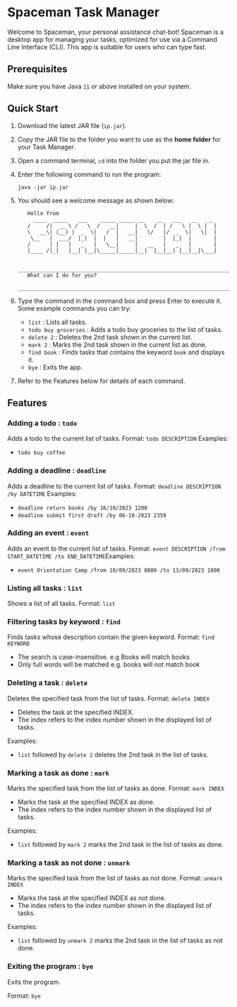 # Spaceman Task Manager

Welcome to Spaceman, your personal assistance chat-bot!
Spaceman is a desktop app for managing your tasks, optimized for use via a Command Line Interface (CLI).
This app is suitable for users who can type fast.

## Prerequisites

Make sure you have Java `11` or above installed on your system.

## Quick Start

1. Download the latest JAR file (`ip.jar`).
2. Copy the JAR file to the folder you want to use as the **home folder** for your Task Manager.
3. Open a command terminal, `cd` into the folder you put the jar file in.
4. Enter the following command to run the program:

   ```
   java -jar ip.jar
   ```

5. You should see a welcome message as shown below:

   ```
      Hello from
        ____  _____   ___    _____ _____ __    __   ___   __   __
      /     /|  __ \ /   \  /   __|     |  \  /  | /   \ |  \ |  |
      \   __\| |__) |  _  \|   /  |   __|   \/   |/  _  \|   \|  |
       \__   |  ___/  |_|  |  |   |   __|        |  |_|  |       |
      /      | |   |   _   |   \__|     |   __   |   _   |       |
      |____ /|_|   |__| |__|\_____|_____|__|  |__|__| |__|__|\___|

      ________________________________________________________________________
      What can I do for you?
      ________________________________________________________________________
   ```

6. Type the command in the command box and press Enter to execute it.
   Some example commands you can try:

   - `list` : Lists all tasks.
   - `todo buy groceries` : Adds a todo buy groceries to the list of tasks.
   - `delete 2` : Deletes the 2nd task shown in the current list.
   - `mark 2` : Marks the 2nd task shown in the current list as done.
   - `find book` : Finds tasks that contains the keyword `book` and displays it.
   - `bye` : Exits the app.

7. Refer to the Features below for details of each command.

## Features

### Adding a todo : `todo`

Adds a todo to the current list of tasks.
Format: `todo DESCRIPTION​`
Examples:

- `todo buy coffee`

### Adding a deadline : `deadline`

Adds a deadline to the current list of tasks.
Format: `deadline DESCRIPTION /by DATETIME`
Examples:

- `deadline return books /by 16/10/2023 1200`
- `deadline submit first draft /by 06-10-2023 2359`

### Adding an event : `event`

Adds an event to the current list of tasks.
Format: `event DESCRIPTION /from START_DATETIME /to END_DATETIME​`
Examples:

- `event Orientation Camp /from 10/09/2023 0800 /to 13/09/2023 1800`

### Listing all tasks : `list`

Shows a list of all tasks.
Format: `list​`

### Filtering tasks by keyword : `find`

Finds tasks whose description contain the given keyword.
Format: `find KEYWORD`

- The search is case-insensitive. e.g Books will match books
- Only full words will be matched e.g. books will not match book

### Deleting a task : `delete`

Deletes the specified task from the list of tasks.
Format: `delete INDEX`

- Deletes the task at the specified INDEX.
- The index refers to the index number shown in the displayed list of tasks.

Examples:

- `list` followed by `delete 2` deletes the 2nd task in the list of tasks.

### Marking a task as done : `mark`

Marks the specified task from the list of tasks as done.
Format: `mark INDEX`

- Marks the task at the specified INDEX as done.
- The index refers to the index number shown in the displayed list of tasks.

Examples:

- `list` followed by `mark 2` marks the 2nd task in the list of tasks as done.

### Marking a task as not done : `unmark`

Marks the specified task from the list of tasks as not done.
Format: `unmark INDEX`

- Marks the task at the specified INDEX as not done.
- The index refers to the index number shown in the displayed list of tasks.

Examples:

- `list` followed by `unmark 2` marks the 2nd task in the list of tasks as not done.

### Exiting the program : `bye`

Exits the program.

Format: `bye`
